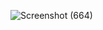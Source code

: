 ![Screenshot (664)](https://github.com/i-sayankh/DatingApp/assets/100083146/e865a8ee-7547-45e7-b513-54490680b11f)
